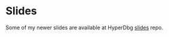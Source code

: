 # Slides

Some of my newer slides are available at HyperDbg [slides](https://github.com/HyperDbg/slides) repo.
